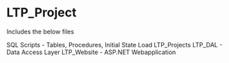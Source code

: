 # LTP_Project

Includes the below files

SQL Scripts - Tables, Procedures, Initial State Load
LTP_Projects
  LTP_DAL - Data Access Layer
  LTP_Website - ASP.NET Webapplication
